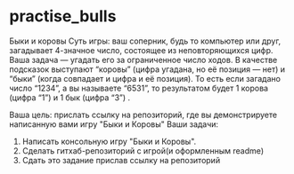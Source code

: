 # practise_bulls


Быки и коровы
Суть игры: ваш соперник, будь то компьютер или друг, загадывает 4-значное число, состоящее из неповторяющихся цифр. Ваша задача — угадать его за ограниченное число ходов. В качестве подсказок выступают “коровы” (цифра угадана, но её позиция — нет) и “быки” (когда совпадает и цифра и её позиция). То есть если загадано число “1234”, а вы называете “6531”, то результатом будет 1 корова (цифра “1”) и 1 бык (цифра “3”) .

Ваша цель: прислать ссылку на репозиторий, где вы демонстрируете написанную вами игру "Быки и Коровы"
Ваши задачи:
1. Написать консольную игру "Быки и Коровы".
2. Сделать гитхаб-репозиторий с игрой(и оформленным readme)
3. Сдать это задание прислав ссылку на репозиторий